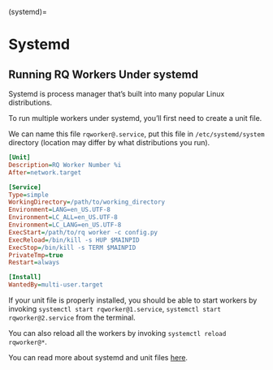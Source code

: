 (systemd)=

# Systemd

## Running RQ Workers Under systemd

Systemd is process manager that’s built into many popular Linux
distributions.

To run multiple workers under systemd, you’ll first need to create a
unit file.

We can name this file `rqworker@.service`, put this file in
`/etc/systemd/system` directory (location may differ by what
distributions you run).

```ini
[Unit]
Description=RQ Worker Number %i
After=network.target

[Service]
Type=simple
WorkingDirectory=/path/to/working_directory
Environment=LANG=en_US.UTF-8
Environment=LC_ALL=en_US.UTF-8
Environment=LC_LANG=en_US.UTF-8
ExecStart=/path/to/rq worker -c config.py
ExecReload=/bin/kill -s HUP $MAINPID
ExecStop=/bin/kill -s TERM $MAINPID
PrivateTmp=true
Restart=always

[Install]
WantedBy=multi-user.target
```

If your unit file is properly installed, you should be able to start
workers by invoking `systemctl start rqworker@1.service`,
`systemctl start rqworker@2.service` from the terminal.

You can also reload all the workers by invoking
`systemctl reload rqworker@*`.

You can read more about systemd and unit files
[here](https://www.digitalocean.com/community/tutorials/understanding-systemd-units-and-unit-files).
